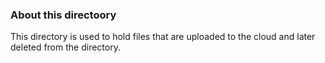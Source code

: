 ### About this directoory

This directory is used to hold files that are uploaded to the cloud and later deleted from the directory.